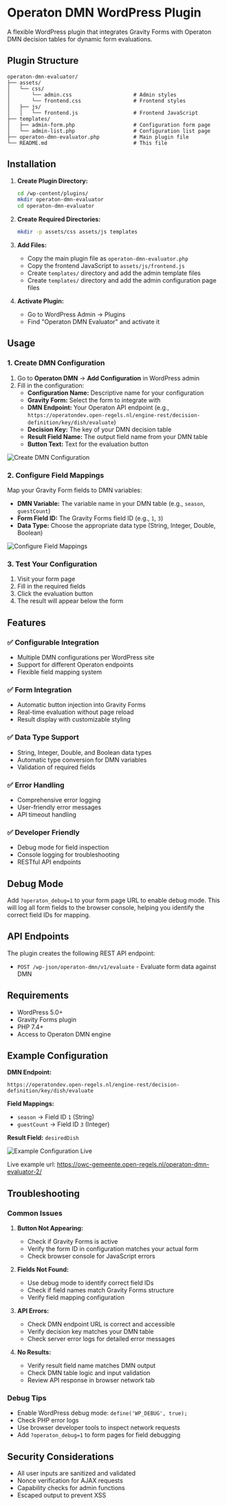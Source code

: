 # Operaton DMN WordPress Plugin

A flexible WordPress plugin that integrates Gravity Forms with Operaton DMN decision tables for dynamic form evaluations.

## Plugin Structure

```
operaton-dmn-evaluator/
├── assets/
│   └── css/
│       └── admin.css                    # Admin styles
│       └── frontend.css                 # Frontend styles
│   ├── js/
│   │   └── frontend.js                  # Frontend JavaScript
├── templates/
│   ├── admin-form.php                   # Configuration form page
│   └── admin-list.php                   # Configuration list page
├── operaton-dmn-evaluator.php           # Main plugin file
└── README.md                            # This file
```

## Installation

1. **Create Plugin Directory:**
   ```bash
   cd /wp-content/plugins/
   mkdir operaton-dmn-evaluator
   cd operaton-dmn-evaluator
   ```

2. **Create Required Directories:**
   ```bash
   mkdir -p assets/css assets/js templates
   ```

3. **Add Files:**
   - Copy the main plugin file as `operaton-dmn-evaluator.php`
   - Copy the frontend JavaScript to `assets/js/frontend.js`
   - Create `templates/` directory and add the admin template files
   - Create `templates/` directory and add the admin configuration page files

4. **Activate Plugin:**
   - Go to WordPress Admin → Plugins
   - Find "Operaton DMN Evaluator" and activate it

## Usage

### 1. Create DMN Configuration

1. Go to **Operaton DMN** → **Add Configuration** in WordPress admin
2. Fill in the configuration:
   - **Configuration Name:** Descriptive name for your configuration
   - **Gravity Form:** Select the form to integrate with
   - **DMN Endpoint:** Your Operaton API endpoint (e.g., `https://operatondev.open-regels.nl/engine-rest/decision-definition/key/dish/evaluate`)
   - **Decision Key:** The key of your DMN decision table
   - **Result Field Name:** The output field name from your DMN table
   - **Button Text:** Text for the evaluation button

![Create DMN Configuration](assets/images/Plugin-Config-Top.png)

### 2. Configure Field Mappings

Map your Gravity Form fields to DMN variables:
- **DMN Variable:** The variable name in your DMN table (e.g., `season`, `guestCount`)
- **Form Field ID:** The Gravity Forms field ID (e.g., `1`, `3`)
- **Data Type:** Choose the appropriate data type (String, Integer, Double, Boolean)

![Configure Field Mappings](assets/images/plugin-Config-Top.png)

### 3. Test Your Configuration

1. Visit your form page
2. Fill in the required fields
3. Click the evaluation button
4. The result will appear below the form

## Features

### ✅ Configurable Integration
- Multiple DMN configurations per WordPress site
- Support for different Operaton endpoints
- Flexible field mapping system

### ✅ Form Integration
- Automatic button injection into Gravity Forms
- Real-time evaluation without page reload
- Result display with customizable styling

### ✅ Data Type Support
- String, Integer, Double, and Boolean data types
- Automatic type conversion for DMN variables
- Validation of required fields

### ✅ Error Handling
- Comprehensive error logging
- User-friendly error messages
- API timeout handling

### ✅ Developer Friendly
- Debug mode for field inspection
- Console logging for troubleshooting
- RESTful API endpoints

## Debug Mode

Add `?operaton_debug=1` to your form page URL to enable debug mode. This will log all form fields to the browser console, helping you identify the correct field IDs for mapping.

## API Endpoints

The plugin creates the following REST API endpoint:
- `POST /wp-json/operaton-dmn/v1/evaluate` - Evaluate form data against DMN

## Requirements

- WordPress 5.0+
- Gravity Forms plugin
- PHP 7.4+
- Access to Operaton DMN engine

## Example Configuration

**DMN Endpoint:**
```
https://operatondev.open-regels.nl/engine-rest/decision-definition/key/dish/evaluate
```

**Field Mappings:**
- `season` → Field ID `1` (String)
- `guestCount` → Field ID `3` (Integer)

**Result Field:** `desiredDish`

![Example Configuration Live](assets/images/Dish-Plugin-Example.png)

Live example url: https://owc-gemeente.open-regels.nl/operaton-dmn-evaluator-2/

## Troubleshooting

### Common Issues

1. **Button Not Appearing:**
   - Check if Gravity Forms is active
   - Verify the form ID in configuration matches your actual form
   - Check browser console for JavaScript errors

2. **Fields Not Found:**
   - Use debug mode to identify correct field IDs
   - Check if field names match Gravity Forms structure
   - Verify field mapping configuration

3. **API Errors:**
   - Check DMN endpoint URL is correct and accessible
   - Verify decision key matches your DMN table
   - Check server error logs for detailed error messages

4. **No Results:**
   - Verify result field name matches DMN output
   - Check DMN table logic and input validation
   - Review API response in browser network tab

### Debug Tips

- Enable WordPress debug mode: `define('WP_DEBUG', true);`
- Check PHP error logs
- Use browser developer tools to inspect network requests
- Add `?operaton_debug=1` to form pages for field debugging

## Security Considerations

- All user inputs are sanitized and validated
- Nonce verification for AJAX requests
- Capability checks for admin functions
- Escaped output to prevent XSS
